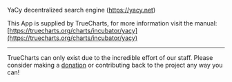 YaCy decentralized search engine (https://yacy.net)

This App is supplied by TrueCharts, for more information visit the manual: [https://truecharts.org/charts/incubator/yacy](https://truecharts.org/charts/incubator/yacy)

---

TrueCharts can only exist due to the incredible effort of our staff.
Please consider making a [donation](https://truecharts.org/about/sponsor) or contributing back to the project any way you can!
